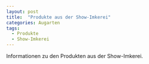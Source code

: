 ```yaml
---
layout: post
title:  "Produkte aus der Show-Imkerei"
categories: Augarten
tags:
  - Produkte
  - Show-Imkerei
---
```


Informationen zu den Produkten aus der Show-Imkerei.

